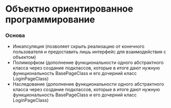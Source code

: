 # Объектно ориентированное программирование

### Основа

- Инкапсуляция (позволяет скрыть реализацию от конечного пользователя и предоставить лишь интерфейс для взаимодействия с объектом)
- Полиморфизм (дополнение функциональности одного абстрактного класса через создание подклассов, которые в итоге дают нужную функциональность BasePageClass и его дочерний класс LoginPageClass)
- Наследование (дополнение функциональности одного абстрактного класса через создание подклассов, которые в итоге дают нужную функциональность BasePageClass и его дочерний класс LoginPageClass)

